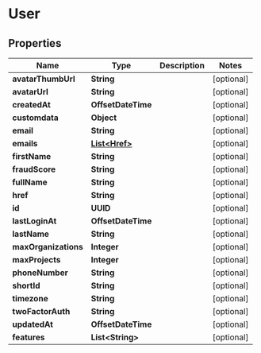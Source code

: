 

# User


## Properties

| Name | Type | Description | Notes |
|------------ | ------------- | ------------- | -------------|
|**avatarThumbUrl** | **String** |  |  [optional] |
|**avatarUrl** | **String** |  |  [optional] |
|**createdAt** | **OffsetDateTime** |  |  [optional] |
|**customdata** | **Object** |  |  [optional] |
|**email** | **String** |  |  [optional] |
|**emails** | [**List&lt;Href&gt;**](Href.md) |  |  [optional] |
|**firstName** | **String** |  |  [optional] |
|**fraudScore** | **String** |  |  [optional] |
|**fullName** | **String** |  |  [optional] |
|**href** | **String** |  |  [optional] |
|**id** | **UUID** |  |  [optional] |
|**lastLoginAt** | **OffsetDateTime** |  |  [optional] |
|**lastName** | **String** |  |  [optional] |
|**maxOrganizations** | **Integer** |  |  [optional] |
|**maxProjects** | **Integer** |  |  [optional] |
|**phoneNumber** | **String** |  |  [optional] |
|**shortId** | **String** |  |  [optional] |
|**timezone** | **String** |  |  [optional] |
|**twoFactorAuth** | **String** |  |  [optional] |
|**updatedAt** | **OffsetDateTime** |  |  [optional] |
|**features** | **List&lt;String&gt;** |  |  [optional] |



